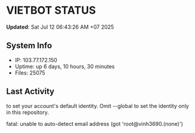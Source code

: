 # VIETBOT STATUS
**Updated**: Sat Jul 12 06:43:26 AM +07 2025

## System Info
- IP: 103.77.172.150
- Uptime: up 6 days, 10 hours, 30 minutes
- Files: 25075

## Last Activity

to set your account's default identity.
Omit --global to set the identity only in this repository.

fatal: unable to auto-detect email address (got 'root@vinh3690.(none)')

